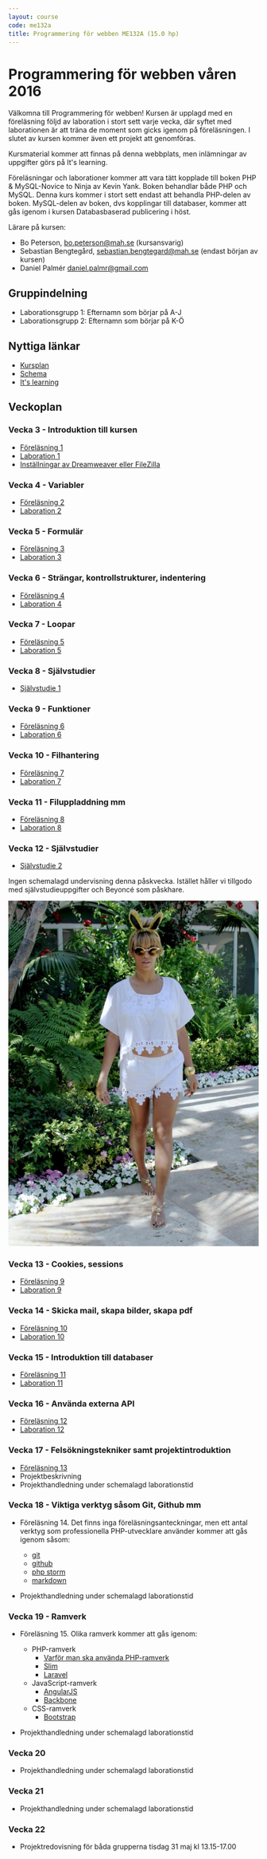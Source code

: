 ```yaml
---
layout: course
code: me132a
title: Programmering för webben ME132A (15.0 hp)
---
```


# Programmering för webben våren 2016

Välkomna till Programmering för webben! Kursen är upplagd med en föreläsning följd av laboration i stort sett varje vecka, där syftet med laborationen är att träna de moment som gicks igenom på föreläsningen. I slutet av kursen kommer även ett projekt att genomföras. 

Kursmaterial kommer att finnas på denna webbplats, men inlämningar av uppgifter görs på It's learning.

Föreläsningar och laborationer kommer att vara tätt kopplade till boken PHP & MySQL-Novice to Ninja av Kevin Yank. Boken behandlar både PHP och MySQL. Denna kurs kommer i stort sett endast att behandla PHP-delen av boken. MySQL-delen av boken, dvs kopplingar till databaser, kommer att gås igenom i kursen Databasbaserad publicering i höst.

Lärare på kursen:

- Bo Peterson, bo.peterson@mah.se (kursansvarig)
- Sebastian Bengtegård, sebastian.bengtegard@mah.se (endast början av kursen)
- Daniel Palmér daniel.palmr@gmail.com

## Gruppindelning

- Laborationsgrupp 1: Efternamn som börjar på A-J
- Laborationsgrupp 2: Efternamn som börjar på K-Ö

## Nyttiga länkar

* [Kursplan][kursplan]
* [Schema][schema]
* [It's learning][itslearning]

## Veckoplan

### Vecka 3 - Introduktion till kursen

- [Föreläsning 1](lectures/lecture1.html)
- [Laboration 1](exercises/lab1.html)
- [Inställningar av Dreamweaver eller FileZilla](exercises/dwsettings.html)

### Vecka 4 - Variabler

- [Föreläsning 2](lectures/lecture2.html)
- [Laboration 2](exercises/lab2.html)

### Vecka 5 - Formulär

- [Föreläsning 3](lectures/lecture3.html)
- [Laboration 3](exercises/lab3.html)

### Vecka 6 - Strängar, kontrollstrukturer, indentering

- [Föreläsning 4](lectures/lecture4.html)
- [Laboration 4](exercises/lab4.html)

### Vecka 7 - Loopar

- [Föreläsning 5](lectures/lecture5.html)
- [Laboration 5](exercises/lab5.html)<!--ej klar-->

### Vecka 8 - Självstudier

- [Självstudie 1](assignments/self1.html)

### Vecka 9 - Funktioner

- [Föreläsning 6](lectures/lecture6.html)
- [Laboration 6](exercises/lab6.html)

### Vecka 10 - Filhantering

- [Föreläsning 7](lectures/lecture7.html)
- [Laboration 7](exercises/lab7.html)

### Vecka 11 - Filuppladdning mm

- [Föreläsning 8](lectures/lecture8.html)
- [Laboration 8](exercises/lab8.html)


### Vecka 12 - Självstudier

- [Självstudie 2](assignments/self2.html)

Ingen schemalagd undervisning denna påskvecka. Istället håller vi tillgodo med självstudieuppgifter och Beyoncé som påskhare.  

![](beyonce-easter-photo.jpg)

### Vecka 13 - Cookies, sessions

- [Föreläsning 9](lectures/lecture9.html)
- [Laboration 9](exercises/lab9.html)

### Vecka 14 - Skicka mail, skapa bilder, skapa pdf

- [Föreläsning 10](lectures/lecture10.html)
- [Laboration 10](exercises/lab10.html)

### Vecka 15 - Introduktion till databaser

- [Föreläsning 11](lectures/lecture11.html)
- [Laboration 11](exercises/lab11.html)

### Vecka 16 - Använda externa API

<!--
**Viktig förberedelse inför laborationen:**

1. Gå in på flickr.com och öppna ett konto om du inte redan har ett
2. Ladda upp minst 10 egna foton på flickr och tagga bilderna med sökord. Använd olika taggar men se till att flera bilder har samma tag.
3. Läs igenom avsnittet API authentication i instruktionerna på [Search for photos using PHP and the flickr API](http://www.web-development-blog.com/archives/search-for-photos-using-php-and-the-flickr-api/) och skaffa en egen API key. Spara den på ett ställe så att du kommer åt den under labben. 
-->


- [Föreläsning 12](lectures/lecture12.html)
- [Laboration 12](exercises/lab12.html) <!--instagram? instawall?-->

### Vecka 17 - Felsökningstekniker samt projektintroduktion

- [Föreläsning 13](lectures/lecture13.html)
- Projektbeskrivning <!--Projektbeskrivning--><!--projects/project.html-->
- Projekthandledning under schemalagd laborationstid

### Vecka 18 - Viktiga verktyg såsom Git, Github mm

- Föreläsning 14. Det finns inga föreläsningsanteckningar, men ett antal verktyg som professionella PHP-utvecklare använder kommer att gås igenom såsom: 
    - [git](http://git-scm.com)
    - [github](https://github.com)
    - [php storm](https://www.jetbrains.com/phpstorm/)
    - [markdown](http://daringfireball.net/projects/markdown/)

- Projekthandledning under schemalagd laborationstid

### Vecka 19 - Ramverk

- Föreläsning 15. Olika ramverk kommer att gås igenom:

    - PHP-ramverk
        - [Varför man ska använda PHP-ramverk](http://www.phpandstuff.com/articles/top-10-reasons-why-you-should-use-a-php-framework)
        - [Slim](http://www.slimframework.com/)
        - [Laravel](http://laravel.com)
    - JavaScript-ramverk
        - [AngularJS](https://angularjs.org/)
        - [Backbone](http://backbonejs.org/)
    - CSS-ramverk
        - [Bootstrap](http://getbootstrap.com)

- Projekthandledning under schemalagd laborationstid

### Vecka 20

- Projekthandledning under schemalagd laborationstid

### Vecka 21

- Projekthandledning under schemalagd laborationstid

### Vecka 22

- Projektredovisning för båda grupperna tisdag 31 maj kl 13.15-17.00




[kursplan]: http://edu.mah.se/me132a#Syllabus
[schema]: http://schema.mah.se/setup/jsp/Schema.jsp?intervallTyp=m&sprak=SV&sokMedAND=false&intervallAntal=6&startDatum=2016-01-18&resurser=k.ME132A-20161-TS585-
[itslearning]: https://mah.itslearning.com

